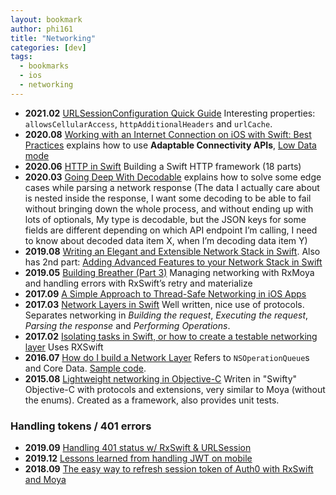 ```yaml
---
layout: bookmark
author: phi161
title: "Networking"
categories: [dev]
tags:
  - bookmarks
  - ios
  - networking
---
```


* **2021.02** [URLSessionConfiguration Quick Guide](https://useyourloaf.com/blog/urlsessionconfiguration-quick-guide/) Interesting properties: `allowsCellularAccess`, `httpAdditionalHeaders` and `urlCache`.
* **2020.08** [Working with an Internet Connection on iOS with Swift: Best Practices](https://www.vadimbulavin.com/network-connectivity-on-ios-with-swift/) explains how to use **Adaptable Connectivity APIs**, [Low Data mode](https://support.apple.com/en-us/HT210596)
* **2020.06** [HTTP in Swift](https://davedelong.com/blog/2020/06/27/http-in-swift-part-1/) Building a Swift HTTP framework (18 parts)
* **2020.03** [Going Deep With Decodable](https://martiancraft.com/blog/2020/03/going-deep-with-decodable/) explains how to solve some edge cases while parsing a network response (The data I actually care about is nested inside the response, I want some decoding to be able to fail without bringing down the whole process, and without ending up with lots of optionals, My type is decodable, but the JSON keys for some fields are different depending on which API endpoint I’m calling, I need to know about decoded data item X, when I’m decoding data item Y)
* **2019.08** [Writing an Elegant and Extensible Network Stack in Swift](https://medium.com/device-blogs/writing-an-elegant-and-extensible-network-stack-in-swift-e2f5d9ab3ea9). Also has 2nd part: [Adding Advanced Features to your Network Stack in Swift](https://medium.com/device-blogs/adding-advanced-features-to-your-network-stack-in-swift-941ecfff8dc3)
* **2019.05** [Building Breather (Part 3)](https://medium.com/@alexandrosbaramilis/building-breather-part-3-managing-networking-with-rxmoya-and-handling-errors-with-rxswifts-c300648858b8) Managing networking with RxMoya and handling errors with RxSwift’s retry and materialize
* **2017.09** [A Simple Approach to Thread-Safe Networking in iOS Apps](https://robots.thoughtbot.com/a-simple-approach-to-thread-safe-networking-in-ios-apps)
* **2017.03** [Network Layers in Swift](https://medium.com/@danielemargutti/network-layers-in-swift-7fc5628ff789) Well written, nice use of protocols. Separates networking in _Building the request_, _Executing the request_, _Parsing the response_ and _Performing Operations_.
* **2017.02** [Isolating tasks in Swift, or how to create a testable networking layer](https://medium.com/ios-os-x-development/isolating-tasks-in-swift-or-how-to-create-a-testable-networking-layer-d0380e69f7e3) Uses RXSwift
* **2016.07** [How do I build a Network Layer](http://szulctomasz.com/how-do-I-build-a-network-layer/) Refers to `NSOperationQueue`s and Core Data. [Sample code](https://github.com/tomkowz/NetworkLayerExample).
* **2015.08** [Lightweight networking in Objective-C](http://ilya.puchka.me/networking-use-case/) Writen in "Swifty" Objective-C with protocols and extensions, very similar to Moya (without the enums). Created as a framework, also provides unit tests.

### Handling tokens / 401 errors

* **2019.09** [Handling 401 status w/ RxSwift & URLSession](https://stackoverflow.com/a/58126527/289501)
* **2019.12** [Lessons learned from handling JWT on mobile](https://tech.just-eat.com/2019/12/04/lessons-learned-from-handling-jwt-on-mobile/)
* **2018.09** [The easy way to refresh session token of Auth0 with RxSwift and Moya](https://datarockets.com/blog/refresh-token-moya-rxswift/)
